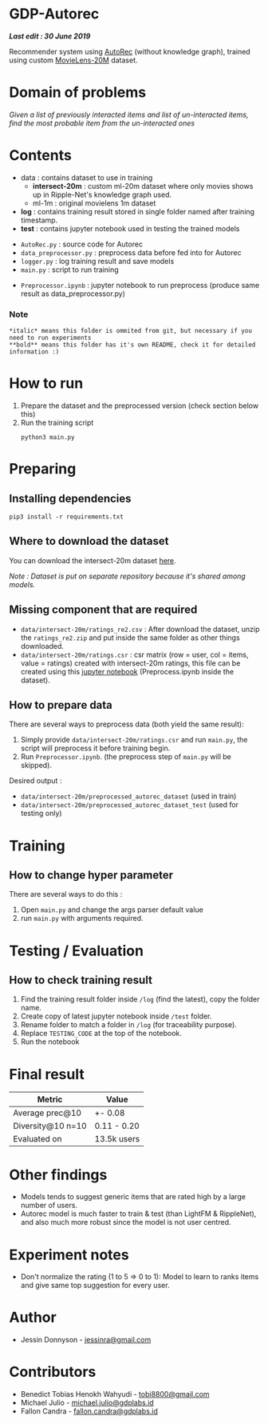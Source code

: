 # GDP-Autorec
***Last edit : 30 June 2019***

Recommender system using [AutoRec](http://users.cecs.anu.edu.au/~akmenon/papers/autorec/autorec-paper.pdf) (without knowledge graph), trained using custom [MovieLens-20M](https://grouplens.org/datasets/movielens/20m/) dataset.
<br>

# Domain of problems
*Given a list of previously interacted items and list of un-interacted items, find the most probable item from the un-interacted ones*

# Contents
- data : contains dataset to use in training
    - **intersect-20m** : custom ml-20m dataset where only movies shows up in Ripple-Net's knowledge graph used.    
    - ml-1m : original movielens 1m dataset
- **log** : contains training result stored in single folder named after training timestamp.
- **test** : contains jupyter notebook used in testing the trained models
<!-- ---------------------------------------- -->
- `AutoRec.py` : source code for Autorec
- `data_preprocessor.py` : preprocess data before fed into for Autorec
- `logger.py` : log training result and save models
- `main.py` : script to run training 
<!-- ---------------------------------------- -->
- `Preprocessor.ipynb` : jupyter notebook to run preprocess (produce same result as data_preprocessor.py)

### Note
    *italic* means this folder is ommited from git, but necessary if you need to run experiments
    **bold** means this folder has it's own README, check it for detailed information :)

# How to run
1. Prepare the dataset and the preprocessed version (check section below this)
2. Run the training script
    ~~~
    python3 main.py
    ~~~

# Preparing 
## Installing dependencies 

    pip3 install -r requirements.txt

## Where to download the dataset
You can download the intersect-20m dataset [here](https://github.com/Jessinra/GDP-KG-Dataset). 

*Note : Dataset is put on separate repository because it's shared among models.*

## Missing component that are required 
- `data/intersect-20m/ratings_re2.csv` : After download the dataset, unzip the `ratings_re2.zip` and put inside the same folder as other things downloaded.
- `data/intersect-20m/ratings.csr` : csr matrix (row = user, col = items, value = ratings) created with intersect-20m ratings, this file can be created using this [jupyter notebook](https://github.com/Jessinra/GDP-KG-Dataset/blob/master/Preprocess.ipynb) (Preprocess.ipynb inside the dataset).

## How to prepare data
There are several ways to preprocess data (both yield the same result):
1. Simply provide `data/intersect-20m/ratings.csr` and run `main.py`, the script will preprocess it before training begin.
2. Run `Preprocessor.ipynb`. (the preprocess step of `main.py` will be skipped).

Desired output : 
- `data/intersect-20m/preprocessed_autorec_dataset` (used in train)
- `data/intersect-20m/preprocessed_autorec_dataset_test` (used for testing only)

# Training
## How to change hyper parameter
There are several ways to do this :
1. Open `main.py` and change the args parser default value
2. run `main.py` with arguments required.

# Testing / Evaluation
## How to check training result
1. Find the training result folder inside `/log` (find the latest), copy the folder name.
2. Create copy of latest jupyter notebook inside `/test` folder.
3. Rename folder to match a folder in `/log` (for traceability purpose).
4. Replace `TESTING_CODE` at the top of the notebook.
5. Run the notebook

# Final result
| Metric             | Value       |
|--------------------|-------------|
| Average prec@10    | +- 0.08     |
| Diversity@10 n=10  | 0.11 - 0.20 |
| Evaluated on       | 13.5k users |

# Other findings
- Models tends to suggest generic items that are rated high by a large number of users.
- Autorec model is much faster to train & test (than LightFM & RippleNet), and also much more robust since the model is not user centred.

# Experiment notes
- Don't normalize the rating (1 to 5 => 0 to 1): Model to learn to ranks items and give same top suggestion for every user.

# Author
- Jessin Donnyson - jessinra@gmail.com

# Contributors
- Benedict Tobias Henokh Wahyudi - tobi8800@gmail.com
- Michael Julio - michael.julio@gdplabs.id
- Fallon Candra - fallon.candra@gdplabs.id